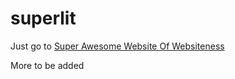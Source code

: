 # superlit

Just go to <a href="https://dood393.github.io/superlit/main.html"> Super Awesome Website Of Websiteness </a> <br> 

More to be added
